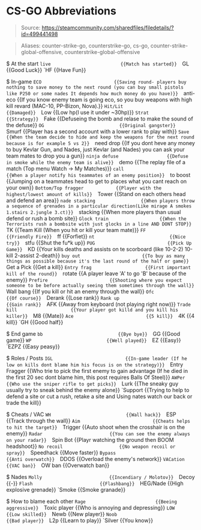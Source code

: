 # CS-GO Abbreviations

> Source: https://steamcommunity.com/sharedfiles/filedetails/?id=499441498

> Aliases: counter-strike-go, counterstrike-go, cs-go, counter-strike-global-offensive, counterstrike-global-offensive

$ At the start
    `live                          {{Match has started}} 
    `GL                            {{Good Luck}} 
    `HF                            {{Have Fun}} 

$ In-game
    `ECO                           {{Saving round- players buy nothing to save money to the next round (you can buy small pistols like P250 or some nades It depends how much money do you have)}} 
    `anti-eco                      {{If you know enemy team is going eco, so you buy weapons with high kill revard (MAC-10, PP-Bizon, Nova).}} 
    `Hit/Lit                       {{Damaged}} 
    `Low                           {{Low hp(I use it under ~30hp)}} 
    `Strat                         {{Strategy}} 
    `Fake                          {{Defuseing the bomb and relase to make the sound of the defuse}} 
    `OG                            {{Original gangster}} 
    `Smurf                         {{Player has a second account with a lower rank to play with}} 
    `Save                          {{When the team decide to hide and keep the weapons for the next round because is for example 5 vs 2}} 
    `need drop                     {{If you dont heve any money to buy Kevlar Gun, and Nades, just Kevlar (and Nades) you can ask your team mates to drop you a gun}} 
    `ninja defuse                  {{Defuse in smoke while the enemy team is alive}} 
    `demo                          {{The replay file of a match (Top menu Watch -> My Matches)}} 
    `call                          {{When a player notify his teammates of an enemy position}} 
    `to boost                      {{Jumping on a teammates head to get to places what you cant reach on your own}} 
    `Bottom/Top fragger            {{Player with the highest/lowest amount of kills}} 
    `Tower                         {{Stand on each others head and defend an area}} 
    `nade stacking                 {{When players throw a sequence of grenades in a particular direction(Like mirage A smokes 1.stairs 2.jungle 3.ct)}} 
    `stacking                      {{When more players than usual defend or rush a bomb site}} 
    `Glock train                   {{When the Terrorists rush a bombsite with just glocks in a line AND DONT STOP}} 
    `TK                            {{Team Kill (When you hit or kill your team mate)}} 
    `FF                            {{Friendly Fire}} 
    `ff                            {{Forfiet}} 
    `nt                            {{Nice try}} 
    `stfu                          {{Shut the fu*k up}} 
    `PUG                           {{Pick Up Game}} 
    `KD                            {{Your kills deaths and assists on te scorboard (like 10-2-2) 10-kill 2-assist 2-death}} 
    `buy out                       {{To buy as many things as possible because it's the last round of the half or game}} 
    `Get a Pick                    {{Get a kill}} 
    `Entry frag                    {{First important kill of the round}} 
    `rotate                        {{A player leave 'A' to go 'B' because of the enemy}} 
    `Prefire                       {{Shooting where you expect someone to be before actually seeing them sometimes through the wall}} 
    `Wall bang                     {{If you kill or hit an enemy through the wall}} 
    `Ofc                           {{Of course}} 
    `Derank                        {{Lose rank}} 
    `Rank up                       {{Gain rank}} 
    `AFK                           {{Away from keyboard (not playing right now)}} 
    `Trade kill                    {{Your player got killd and you kill his killer}} 
    `M8                            {{Mate}} 
    `Ace                           {{5 kill}} 
    `4K                            {{4 kill}} 
    `GH                            {{Good half}} 

$ End game
    `bb                            {{Bye bye}} 
    `GG                            {{Good game}} 
    `WP                            {{Well played}} 
    `EZ                            {{Easy}} 
    `EZPZ                          {{Easy peasy}} 

$ Roles / Posts
    `IGL                           {{In-game leader (If he low on kills dont blame him his focus is on the strategy)}} 
    `Entry Fragger                 {{Who trie to pick the first enemy to gain advantage (If he died in the first 20 sec dont blame him, this post requires Balls Of Steel)}} 
    `AWPer                         {{Who use the sniper rifle to get picks}} 
    `Lurk                          {{The sneaky guy usually try to sneak behind the enemy alone}} 
    `Support                       {{Trying to help to defend a site or cut a rush, retake a site and Using nates watch our back or trade the kill}} 

$ Cheats / VAC
    `WH                            {{Wall hack}} 
    `ESP                           {{Track through the wall}} 
    `Aim                           {{Cheats helps to hit the target}} 
    `Trigger                       {{Auto shoot when the crosshair is on the enemy}} 
    `Radar                         {{You can see the enemy always on your radar}} 
    `Spin Bot                      {{Playr watching the ground then BOOM headshoot}} 
    `No recoil                     {{No weapon recoil or spray}} 
    `Speedhack                     {{Move faster}} 
    `Bypass                        {{Anti overwatch}} 
    `DDOS                          {{Overload the enemy's network}} 
    `VACation                      {{VAC ban}} 
    `OW ban                        {{Overwatch ban}} 

$ Nades
    `Molly                         {{Incendiary / Molotov}} 
    `Decoy                         {{-}} 
    `Flash                         {{Flashbang}} 
    `HEG/Nade                      {{High explosive grenade}} 
    `Smoke                         {{Smoke granade}} 

$ How to blame each other
    `Rage                          {{Beeing aggressive}} 
    `Toxic player                  {{Who is annoying and depressing}} 
    `LOW                           {{Low skilled}} 
    `Newb                          {{New player}} 
    `Noob                          {{Bad player}} 
    `L2p                           {{Learn to play}} 
    `Silver                        {{You know}} 

